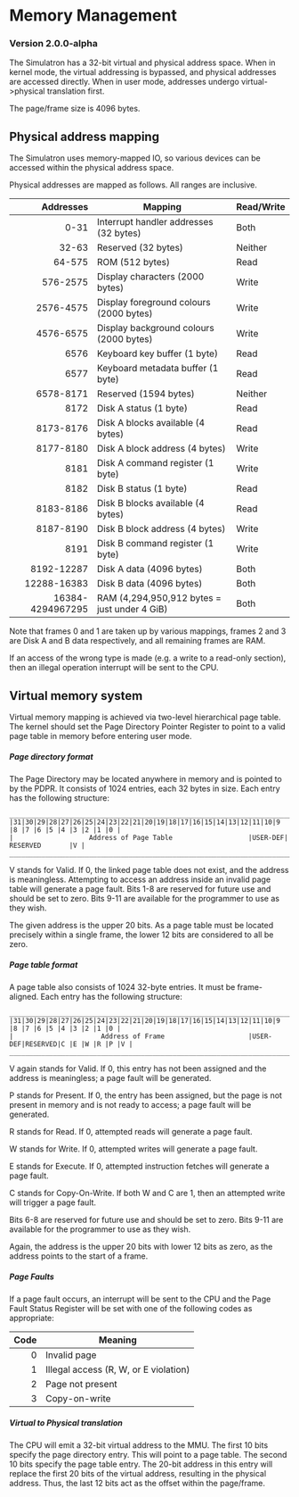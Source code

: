 # Memory Management
### Version 2.0.0-alpha
The Simulatron has a 32-bit virtual and physical address space. When in kernel mode, the virtual addressing is bypassed, and physical addresses are accessed directly. When in user mode, addresses undergo virtual->physical translation first.

The page/frame size is 4096 bytes.

## Physical address mapping
The Simulatron uses memory-mapped IO, so various devices can be accessed within the physical address space.

Physical addresses are mapped as follows. All ranges are inclusive.

|     Addresses    |                   Mapping                    | Read/Write |
| ----------------:| -------------------------------------------- | ---------- |
|             0-31 | Interrupt handler addresses (32 bytes)       | Both       |
|            32-63 | Reserved (32 bytes)                          | Neither    |
|           64-575 | ROM (512 bytes)                              | Read       |
|         576-2575 | Display characters (2000 bytes)              | Write      |
|        2576-4575 | Display foreground colours (2000 bytes)      | Write      |
|        4576-6575 | Display background colours (2000 bytes)      | Write      |
|             6576 | Keyboard key buffer (1 byte)                 | Read       |
|             6577 | Keyboard metadata buffer (1 byte)            | Read       |
|        6578-8171 | Reserved (1594 bytes)                        | Neither    |
|             8172 | Disk A status (1 byte)                       | Read       |
|        8173-8176 | Disk A blocks available (4 bytes)            | Read       |
|        8177-8180 | Disk A block address (4 bytes)               | Write      |
|             8181 | Disk A command register (1 byte)             | Write      |
|             8182 | Disk B status (1 byte)                       | Read       |
|        8183-8186 | Disk B blocks available (4 bytes)            | Read       |
|        8187-8190 | Disk B block address (4 bytes)               | Write      |
|             8191 | Disk B command register (1 byte)             | Write      |
|       8192-12287 | Disk A data (4096 bytes)                     | Both       |
|      12288-16383 | Disk B data (4096 bytes)                     | Both       |
| 16384-4294967295 | RAM (4,294,950,912 bytes = just under 4 GiB) | Both       |

Note that frames 0 and 1 are taken up by various mappings, frames 2 and 3 are Disk A and B data respectively, and all remaining frames are RAM.

If an access of the wrong type is made (e.g. a write to a read-only section), then an illegal operation interrupt will be sent to the CPU.

## Virtual memory system
Virtual memory mapping is achieved via two-level hierarchical page table. The kernel should set the Page Directory Pointer Register to point to a valid page table in memory before entering user mode.

##### Page directory format
The Page Directory may be located anywhere in memory and is pointed to by the PDPR. It consists of 1024 entries, each 32 bytes in size. Each entry has the following structure:

```
_________________________________________________________________________________________________
|31|30|29|28|27|26|25|24|23|22|21|20|19|18|17|16|15|14|13|12|11|10|9 |8 |7 |6 |5 |4 |3 |2 |1 |0 |
|                   Address of Page Table                   |USER-DEF|        RESERVED       |V |
_________________________________________________________________________________________________
```

V stands for Valid. If 0, the linked page table does not exist, and the address is meaningless. Attempting to access an address inside an invalid page table will generate a page fault. Bits 1-8 are reserved for future use and should be set to zero. Bits 9-11 are available for the programmer to use as they wish.

The given address is the upper 20 bits. As a page table must be located precisely within a single frame, the lower 12 bits are considered to all be zero.

##### Page table format
A page table also consists of 1024 32-byte entries. It must be frame-aligned. Each entry has the following structure:

```
_________________________________________________________________________________________________
|31|30|29|28|27|26|25|24|23|22|21|20|19|18|17|16|15|14|13|12|11|10|9 |8 |7 |6 |5 |4 |3 |2 |1 |0 |
|                      Address of Frame                     |USER-DEF|RESERVED|C |E |W |R |P |V |
_________________________________________________________________________________________________
```

V again stands for Valid. If 0, this entry has not been assigned and the address is meaningless; a page fault will be generated.

P stands for Present. If 0, the entry has been assigned, but the page is not present in memory and is not ready to access; a page fault will be generated.

R stands for Read. If 0, attempted reads will generate a page fault.

W stands for Write. If 0, attempted writes will generate a page fault.

E stands for Execute. If 0, attempted instruction fetches will generate a page fault.

C stands for Copy-On-Write. If both W and C are 1, then an attempted write will trigger a page fault.

Bits 6-8 are reserved for future use and should be set to zero. Bits 9-11 are available for the programmer to use as they wish.

Again, the address is the upper 20 bits with lower 12 bits as zero, as the address points to the start of a frame.

##### Page Faults
If a page fault occurs, an interrupt will be sent to the CPU and the Page Fault Status Register will be set with one of the following codes as appropriate:

| Code |               Meaning                 |
| ----:| ------------------------------------- |
|    0 | Invalid page                          |
|    1 | Illegal access (R, W, or E violation) |
|    2 | Page not present                      |
|    3 | Copy-on-write                         |

##### Virtual to Physical translation
The CPU will emit a 32-bit virtual address to the MMU. The first 10 bits specify the page directory entry. This will point to a page table. The second 10 bits specify the page table entry. The 20-bit address in this entry will replace the first 20 bits of the virtual address, resulting in the physical address. Thus, the last 12 bits act as the offset within the page/frame.
